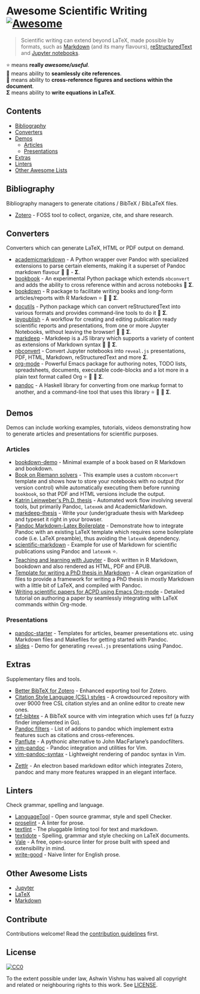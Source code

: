 # Awesome Scientific Writing [![Awesome](https://awesome.re/badge-flat.svg)](https://github.com/sindresorhus/awesome)

> Scientific writing can extend beyond LaTeX, made possible by formats,
> such as
> [Markdown](https://commonmark.org/) (and its many flavours),
> [reStructuredText](http://docutils.sourceforge.net/docs/ref/rst/directives.html) and
> [Jupyter notebooks](https://jupyter.readthedocs.io/en/latest/).

:star: means **really _awesome/useful_**.<br />
:bookmark: means ability to **seamlessly cite references**.<br/>
:link: means ability to **cross-reference figures and sections within the
document**.<br/>
**Σ** means ability to **write equations in LaTeX**.<br/>

## Contents

- [Bibliography](#bibliography)
- [Converters](#converters)
- [Demos](#demos)
  - [Articles](#articles)
  - [Presentations](#presentations)
- [Extras](#extras)
- [Linters](#linters)
- [Other Awesome Lists](#other-awesome-lists)

## Bibliography
 Bibliography managers to generate citations / BibTeX / BibLaTeX files.

- [Zotero](https://www.zotero.org/) - FOSS tool to collect, organize, cite, and
 share research.


## Converters
 Converters which can generate LaTeX, HTML or PDF output on demand.

- [academicmarkdown](https://github.com/smathot/academicmarkdown#readme) - A
   Python wrapper over Pandoc with specialized extensions to parse certain
   elements, making it a superset of Pandoc markdown flavour :bookmark:
   :link: - **Σ**.
- [bookbook](https://github.com/takluyver/bookbook/#readme) - An experimental Python
   package which extends `nbconvert` and adds the ability to cross reference
   within and across notebooks :link: **Σ**.
- [bookdown](https://github.com/rstudio/bookdown/#readme) - R package to facilitate
   writing books and long-form articles/reports with R Markdown :star:
   :bookmark: :link: **Σ**.
- [docutils](http://docutils.sourceforge.net/docs/) - Python package which can
   convert reStructuredText into various formats and provides command-line
   tools to do it :link: **Σ**.
- [ipypublish](https://github.com/chrisjsewell/ipypublish/#readme) - A workflow for
   creating and editing publication ready scientific reports and presentations,
   from one or more Jupyter Notebooks, without leaving the browser! :bookmark:
   :link: **Σ**.
- [markdeep](https://casual-effects.com/markdeep) - Markdeep is a JS library
   which supports a variety of content as extensions of Markdown syntax
   :bookmark: :link: **Σ**.
- [nbconvert](https://nbconvert.readthedocs.io/en/latest/) - Convert Jupyter
   notebooks into `reveal.js` presentations, PDF, HTML, Markdown,
   reStructuredText and more **Σ**.
- [org-mode](https://orgmode.org) - Powerful Emacs package for authoring notes,
   TODO lists, spreadsheets, documents, executable code-blocks and a lot more
   in a plain text format called Org :star: :bookmark: :link: **Σ**.
- [pandoc](https://pandoc.org/MANUAL) - A Haskell library for converting from
   one markup format to another, and a command-line tool that uses this
   library :star: :bookmark: :link: **Σ**.

## Demos
 Demos can include working examples, tutorials, videos demonstrating how to
 generate articles and presentations for scientific purposes.

### Articles
- [bookdown-demo](https://github.com/rstudio/bookdown-demo/#readme) - Minimal
   example of a book based on R Markdown and bookdown.
- [Book on Riemann solvers](https://github.com/clawpack/riemann_book/#readme) - This
   example uses a custom `nbconvert` template and shows how to store your
   notebooks with no output (for version control) while automatically executing
   them before running `bookbook`, so that PDF and HTML versions include the
   output.
- [Katrin Leinweber's Ph.D.
   thesis](https://github.com/katrinleinweber/PhD-thesis/#readme) - Automated
   work flow involving several tools, but primarily Pandoc, `latexmk` and
   AcademicMarkdown.
- [markdeep-thesis](https://github.com/doersino/markdeep-thesis#readme) - Write
   your (under)graduate thesis with Markdeep and typeset it right in your
   browser.
- [Pandoc Markdown-Latex
   Boilerplate](https://github.com/davecap/markdown-latex-boilerplate/#readme) - Demonstrate
   how to integrate Pandoc with an existing LaTeX template which
   requires some boilerplate code (i.e. LaTeX preamble), thus avoiding the
   `latexmk` dependency.
- [scientific-markdown](https://github.com/JensErat/scientific-markdown/#readme) - Example
   for use of Markdown for scientific publications using Pandoc and
   `latexmk` :star:.
- [Teaching and learning with
   Jupyter](https://github.com/jupyter4edu/jupyter-edu-book/#readme) - Book
   written in R Markdown, bookdown and also rendered as HTML, PDF and
   EPUB.
- [Template for writing a PhD thesis in
   Markdown](https://github.com/tompollard/phd_thesis_markdown#readme) - A clean
   organization of files to provide a framework for writing a PhD thesis in
   mostly Markdown with a little bit of LaTeX, and compiled with Pandoc.
- [Writing scientific papers for ACPD using Emacs
   Org-mode](https://www.draketo.de/english/emacs/writing-papers-in-org-mode-acpd) - Detailed
   tutorial on authoring a paper by seamlessly integrating with LaTeX
   commands within Org-mode.

### Presentations
- [pandoc-starter](https://github.com/jez/pandoc-starter/#readme) - Templates for
   articles, beamer presentations etc. using Markdown files and Makefiles for
   getting started with Pandoc.
- [slides](https://github.com/cgroll/slides/#readme) - Demo for generating `reveal.js`
   presentations using Pandoc.

## Extras
 Supplementary files and tools.

- [Better BibTeX for Zotero](https://retorque.re/zotero-better-bibtex/) - Enhanced
 exporting tool for Zotero.
- [Citation Style Language (CSL) styles](https://editor.citationstyles.org/) -  A
 crowdsourced repository with over 9000 free CSL citation styles and an online
 editor to create new ones.
- [fzf-bibtex](https://github.com/msprev/fzf-bibtex/#readme) - A BibTeX source
 with vim integration which uses fzf (a fuzzy finder implemented in Go).
- [Pandoc filters](https://github.com/jgm/pandoc/wiki/Pandoc-Filters) - List of
 addons to pandoc which implement extra features such as citations and
 cross-references.
- [Panflute](http://scorreia.com/software/panflute/) - A pythonic alternative
 to John MacFarlane’s pandocfilters.
- [vim-pandoc](https://github.com/vim-pandoc/vim-pandoc/#readme) - Pandoc
 integration and utilities for Vim.
- [vim-pandoc-syntax](https://github.com/vim-pandoc/vim-pandoc-syntax/#readme) - Lightweight
 rendering of pandoc syntax in Vim.
* [Zettlr](https://www.zettlr.com/) - An electron based markdown editor which
 integrates Zotero, pandoc and many more features wrapped in an elegant interface.

## Linters
 Check grammar, spelling and language.

- [LanguageTool](https://languagetool.org/) - Open source grammar, style and
 spell Checker.
- [proselint](http://proselint.com/) - A linter for prose.
- [textlint](https://textlint.github.io/) - The pluggable linting tool for text
 and markdown.
- [textidote](https://sylvainhalle.github.io/textidote/) - Spelling, grammar and
 style checking on LaTeX documents.
- [Vale](https://errata-ai.github.io/vale/) - A free, open-source linter for
 prose built with speed and extensibility in mind.
- [write-good](https://github.com/btford/write-good) - Naive linter for English
 prose.

## Other Awesome Lists
- [Jupyter](https://github.com/markusschanta/awesome-jupyter/#renderingpublishingconversion)
- [LaTeX](https://github.com/egeerardyn/awesome-LaTeX/#readme)
- [Markdown](https://github.com/BubuAnabelas/awesome-markdown/#readme)

## Contribute
Contributions welcome! Read the [contribution guidelines](CONTRIBUTING.md) first.

## License
[![CC0](https://mirrors.creativecommons.org/presskit/buttons/88x31/svg/cc-zero.svg)](https://creativecommons.org/publicdomain/zero/1.0/)

To the extent possible under law, Ashwin Vishnu has waived all copyright
and related or neighbouring rights to this work. See [LICENSE](LICENSE).

